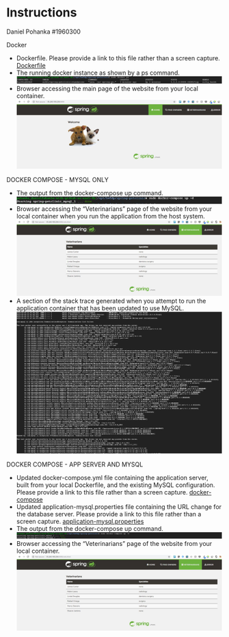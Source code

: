 # Instructions
Daniel Pohanka  #1960300

Docker
- Dockerfile. Please provide a link to this file rather than a screen capture. [Dockerfile](Dockerfile) 
- The running docker instance as shown by a ps command. ![Docker instance](images/docker-instance.JPG)
- Browser accessing the main page of the website from your local container. ![Docker local container browser](images/docker-browser-localcontainer.JPG)


DOCKER COMPOSE - MYSQL ONLY
- The output from the docker-compose up command. ![Docker MYSQL docker-compose up](images/dockercomposemysql-up.JPG)
- Browser accessing the “Veterinarians” page of the website from your local container when you run the application from the host system. ![Docker MYSQL local container browser](images/dockercomposemysql-browser.JPG)
- A section of the stack trace generated when you attempt to run the application container that has been updated to use MySQL. ![Docker MYSQL exception](images/dockercomposemysql-exception.JPG)


DOCKER COMPOSE - APP SERVER AND MYSQL
- Updated docker-compose.yml file containing the application server, built from your local Dockerfile, and the existing MySQL configuration. Please provide a link to this file rather than a screen capture. [docker-compose](docker-compose.yml)
- Updated application-mysql.properties file containing the URL change for the database server. Please provide a link to this file rather than a screen capture. [application-mysql.properties](src/main/resources/application-mysql.properties)
- The output from the docker-compose up command. ![Docker APP docker-compose up](images/dockercomposeapp-up.JPG)
- Browser accessing the “Veterinarians” page of the website from your local container. ![Docker APP browser](images/dockercomposeapp-browser.JPG)
